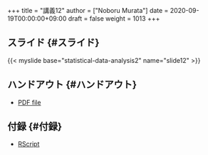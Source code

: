 +++
title = "講義12"
author = ["Noboru Murata"]
date = 2020-09-19T00:00:00+09:00
draft = false
weight = 1013
+++

## スライド {#スライド}

{{< myslide base="statistical-data-analysis2" name="slide12" >}}


## ハンドアウト {#ハンドアウト}

-   [PDF file](https://noboru-murata.github.io/statistical-data-analysis2/pdfs/slide12.pdf)


## 付録 {#付録}

-   [RScript](https://noboru-murata.github.io/statistical-data-analysis2/code/slide12.R)